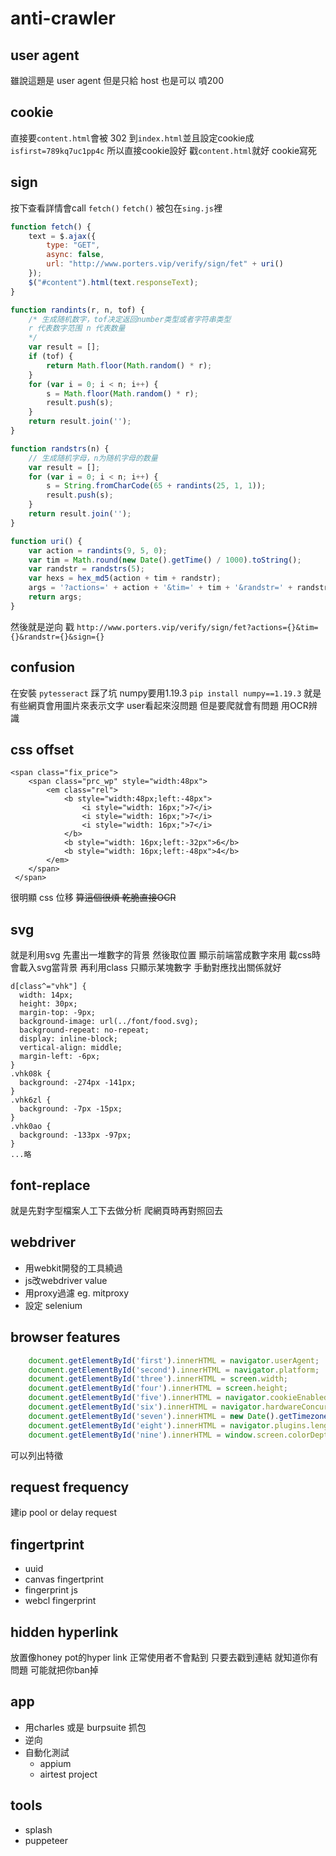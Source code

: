 # anti-crawler 
## user agent
雖說這題是 user agent 但是只給 host 也是可以 噴200
## cookie
直接要`content.html`會被 302 到`index.html`並且設定cookie成`isfirst=789kq7uc1pp4c`
所以直接cookie設好 戳`content.html`就好
cookie寫死
## sign
按下查看詳情會call `fetch()` 
`fetch()` 被包在`sing.js`裡

```js
function fetch() {
    text = $.ajax({
        type: "GET",
        async: false,
        url: "http://www.porters.vip/verify/sign/fet" + uri()
    });
    $("#content").html(text.responseText);
}

function randints(r, n, tof) {
    /* 生成随机数字，tof决定返回number类型或者字符串类型
    r 代表数字范围 n 代表数量
    */
    var result = [];
    if (tof) {
        return Math.floor(Math.random() * r);
    }
    for (var i = 0; i < n; i++) {
        s = Math.floor(Math.random() * r);
        result.push(s);
    }
    return result.join('');
}

function randstrs(n) {
    // 生成随机字母，n为随机字母的数量
    var result = [];
    for (var i = 0; i < n; i++) {
        s = String.fromCharCode(65 + randints(25, 1, 1));
        result.push(s);
    }
    return result.join('');
}

function uri() {
    var action = randints(9, 5, 0);
    var tim = Math.round(new Date().getTime() / 1000).toString();
    var randstr = randstrs(5);
    var hexs = hex_md5(action + tim + randstr);
    args = '?actions=' + action + '&tim=' + tim + '&randstr=' + randstr + '&sign=' + hexs;
    return args;
}
```
然後就是逆向
戳 `http://www.porters.vip/verify/sign/fet?actions={}&tim={}&randstr={}&sign={}`
## confusion
在安裝 `pytesseract` 踩了坑 numpy要用1.19.3 `pip install numpy==1.19.3`
就是有些網頁會用圖片來表示文字 user看起來沒問題 但是要爬就會有問題
用OCR辨識
## css offset
```html=
<span class="fix_price">
    <span class="prc_wp" style="width:48px">
        <em class="rel">
            <b style="width:48px;left:-48px">
                <i style="width: 16px;">7</i>
                <i style="width: 16px;">7</i>
                <i style="width: 16px;">7</i>
            </b>
            <b style="width: 16px;left:-32px">6</b>
            <b style="width: 16px;left:-48px">4</b>
        </em>
    </span>
 </span>
```
很明顯 css 位移 
~~算這個很煩 乾脆直接OCR~~

## svg
就是利用svg 先畫出一堆數字的背景 然後取位置 顯示前端當成數字來用
載css時會載入svg當背景 再利用class 只顯示某塊數字
手動對應找出關係就好
```css=
d[class^="vhk"] {
  width: 14px;
  height: 30px;
  margin-top: -9px;
  background-image: url(../font/food.svg);
  background-repeat: no-repeat;
  display: inline-block;
  vertical-align: middle;
  margin-left: -6px;
}
.vhk08k {
  background: -274px -141px;
}
.vhk6zl {
  background: -7px -15px;
}
.vhk0ao {
  background: -133px -97px;
}
...略
```
## font-replace
就是先對字型檔案人工下去做分析 爬網頁時再對照回去
## webdriver
- 用webkit開發的工具繞過
- js改webdriver value
- 用proxy過濾 eg. mitproxy
- 設定 selenium
## browser features
```js
    document.getElementById('first').innerHTML = navigator.userAgent;
    document.getElementById('second').innerHTML = navigator.platform;
    document.getElementById('three').innerHTML = screen.width;
    document.getElementById('four').innerHTML = screen.height;
    document.getElementById('five').innerHTML = navigator.cookieEnabled;
    document.getElementById('six').innerHTML = navigator.hardwareConcurrency;
    document.getElementById('seven').innerHTML = new Date().getTimezoneOffset();
    document.getElementById('eight').innerHTML = navigator.plugins.length;
    document.getElementById('nine').innerHTML = window.screen.colorDepth;
```
可以列出特徵
## request frequency
建ip pool or delay request
## fingertprint
- uuid
- canvas fingertprint
- fingerprint js
- webcl fingerprint 
## hidden hyperlink
放置像honey pot的hyper link 正常使用者不會點到
只要去戳到連結 就知道你有問題 可能就把你ban掉
## app
- 用charles 或是 burpsuite 抓包
- 逆向
- 自動化測試
    - appium
    - airtest project
## tools 
- splash
- puppeteer
